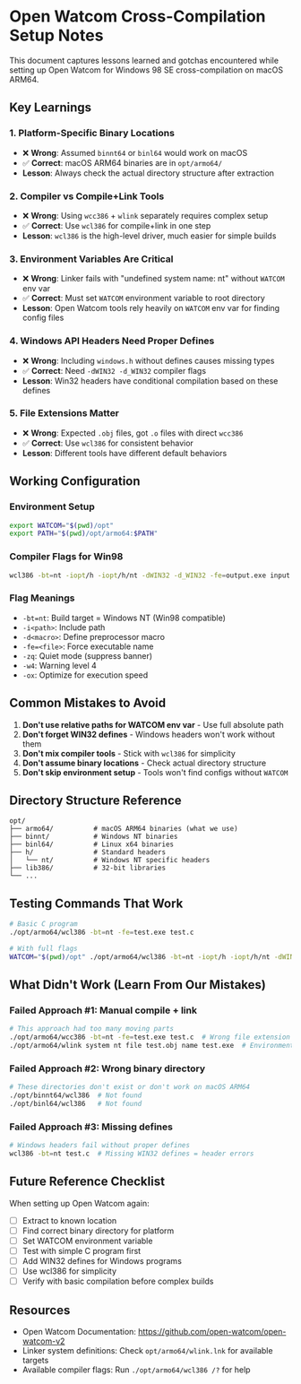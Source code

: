 # Open Watcom Cross-Compilation Setup Notes

This document captures lessons learned and gotchas encountered while setting up Open Watcom for Windows 98 SE cross-compilation on macOS ARM64.

## Key Learnings

### 1. Platform-Specific Binary Locations
- ❌ **Wrong**: Assumed `binnt64` or `binl64` would work on macOS
- ✅ **Correct**: macOS ARM64 binaries are in `opt/armo64/`
- **Lesson**: Always check the actual directory structure after extraction

### 2. Compiler vs Compile+Link Tools
- ❌ **Wrong**: Using `wcc386` + `wlink` separately requires complex setup
- ✅ **Correct**: Use `wcl386` for compile+link in one step
- **Lesson**: `wcl386` is the high-level driver, much easier for simple builds

### 3. Environment Variables Are Critical
- ❌ **Wrong**: Linker fails with "undefined system name: nt" without `WATCOM` env var
- ✅ **Correct**: Must set `WATCOM` environment variable to root directory
- **Lesson**: Open Watcom tools rely heavily on `WATCOM` env var for finding config files

### 4. Windows API Headers Need Proper Defines
- ❌ **Wrong**: Including `windows.h` without defines causes missing types
- ✅ **Correct**: Need `-dWIN32 -d_WIN32` compiler flags
- **Lesson**: Win32 headers have conditional compilation based on these defines

### 5. File Extensions Matter
- ❌ **Wrong**: Expected `.obj` files, got `.o` files with direct `wcc386`
- ✅ **Correct**: Use `wcl386` for consistent behavior
- **Lesson**: Different tools have different default behaviors

## Working Configuration

### Environment Setup
```bash
export WATCOM="$(pwd)/opt"
export PATH="$(pwd)/opt/armo64:$PATH"
```

### Compiler Flags for Win98
```bash
wcl386 -bt=nt -iopt/h -iopt/h/nt -dWIN32 -d_WIN32 -fe=output.exe input.c
```

### Flag Meanings
- `-bt=nt`: Build target = Windows NT (Win98 compatible)
- `-i<path>`: Include path
- `-d<macro>`: Define preprocessor macro
- `-fe=<file>`: Force executable name
- `-zq`: Quiet mode (suppress banner)
- `-w4`: Warning level 4
- `-ox`: Optimize for execution speed

## Common Mistakes to Avoid

1. **Don't use relative paths for WATCOM env var** - Use full absolute path
2. **Don't forget WIN32 defines** - Windows headers won't work without them
3. **Don't mix compiler tools** - Stick with `wcl386` for simplicity
4. **Don't assume binary locations** - Check actual directory structure
5. **Don't skip environment setup** - Tools won't find configs without `WATCOM`

## Directory Structure Reference
```
opt/
├── armo64/          # macOS ARM64 binaries (what we use)
├── binnt/           # Windows NT binaries
├── binl64/          # Linux x64 binaries
├── h/               # Standard headers
│   └── nt/          # Windows NT specific headers
├── lib386/          # 32-bit libraries
└── ...
```

## Testing Commands That Work
```bash
# Basic C program
./opt/armo64/wcl386 -bt=nt -fe=test.exe test.c

# With full flags
WATCOM="$(pwd)/opt" ./opt/armo64/wcl386 -bt=nt -iopt/h -iopt/h/nt -dWIN32 -d_WIN32 -fe=test.exe test.c
```

## What Didn't Work (Learn From Our Mistakes)

### Failed Approach #1: Manual compile + link
```bash
# This approach had too many moving parts
./opt/armo64/wcc386 -bt=nt -fe=test.exe test.c  # Wrong file extension issues
./opt/armo64/wlink system nt file test.obj name test.exe  # Environment issues
```

### Failed Approach #2: Wrong binary directory
```bash
# These directories don't exist or don't work on macOS ARM64
./opt/binnt64/wcl386  # Not found
./opt/binl64/wcl386   # Not found
```

### Failed Approach #3: Missing defines
```bash
# Windows headers fail without proper defines
wcl386 -bt=nt test.c  # Missing WIN32 defines = header errors
```

## Future Reference Checklist

When setting up Open Watcom again:
- [ ] Extract to known location
- [ ] Find correct binary directory for platform
- [ ] Set WATCOM environment variable
- [ ] Test with simple C program first
- [ ] Add WIN32 defines for Windows programs
- [ ] Use wcl386 for simplicity
- [ ] Verify with basic compilation before complex builds

## Resources

- Open Watcom Documentation: https://github.com/open-watcom/open-watcom-v2
- Linker system definitions: Check `opt/armo64/wlink.lnk` for available targets
- Available compiler flags: Run `./opt/armo64/wcl386 /?` for help